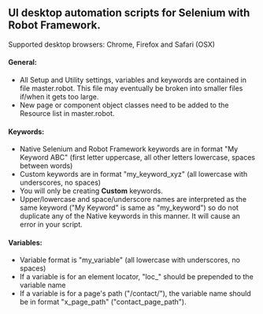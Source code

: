 ## UI desktop automation scripts for Selenium with Robot Framework.

Supported desktop browsers: Chrome, Firefox and Safari (OSX)

#### General:
- All Setup and Utility settings, variables and keywords are contained in file master.robot. This file may eventually be broken into smaller files if/when it gets too large.
- New page or component object classes need to be added to the Resource list in master.robot. 

#### Keywords:
- Native Selenium and Robot Framework keywords are in format "My Keyword ABC" (first letter uppercase, all other letters lowercase, spaces between words)
- Custom keywords are in format "my_keyword_xyz" (all lowercase with underscores, no spaces)
- You will only be creating **Custom** keywords.
- Upper/lowercase and space/underscore names are interpreted as the same keyword ("My Keyword" is same as "my_keyword") so do not duplicate any of the Native keywords in this manner. It will cause an error in your script.

#### Variables:
- Variable format is "my_variable" (all lowercase with underscores, no spaces)
- If a variable is for an element locator, "loc_" should be prepended to the variable name
- If a variable is for a page's path ("/contact/"), the variable name should be in format "x_page_path" ("contact_page_path").


